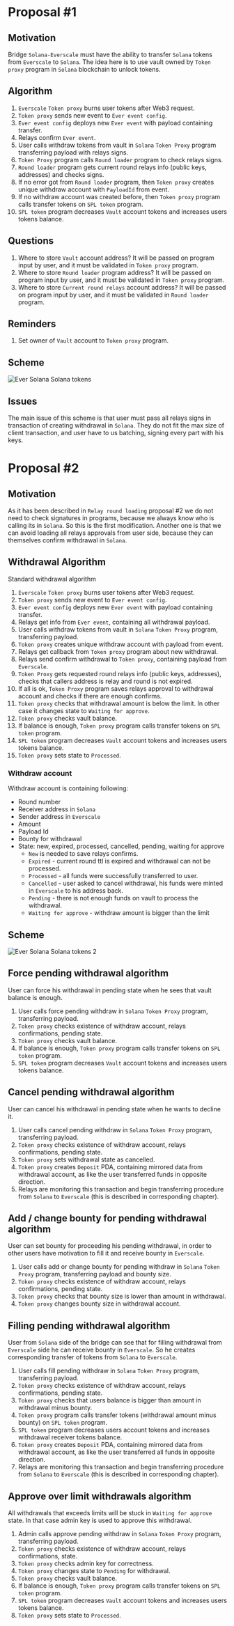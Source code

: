 # Proposal #1

## Motivation

Bridge `Solana-Everscale` must have the ability to transfer `Solana` tokens from `Everscale` to `Solana`. The idea here is
to use vault owned by `Token proxy` program in `Solana` blockchain to unlock tokens.

## Algorithm

1. `Everscale` `Token proxy` burns user tokens after Web3 request.
2. `Token proxy` sends new event to `Ever event config`.
3. `Ever event config` deploys new `Ever event` with payload containing transfer.
4. Relays confirm `Ever event`.
5. User calls withdraw tokens from vault in `Solana` `Token Proxy` program transferring payload with relays signs.
6. `Token Proxy` program calls `Round loader` program to check relays signs.
7. `Round loader` program gets current round relays info (public keys, addresses) and checks signs.
8. If no error got from `Round loader` program, then `Token proxy` creates unique withdraw account with `PayloadId` from event.
9. If no withdraw account was created before, then `Token proxy` program calls transfer tokens on `SPL token` program.
10. `SPL token` program decreases `Vault` account tokens and increases users tokens balance.

## Questions

1. Where to store `Vault` account address?
It will be passed on program input by user, and it must be validated in `Token proxy` program.
2. Where to store `Round loader` program address?
It will be passed on program input by user, and it must be validated in `Token proxy` program.
3. Where to store `Current round relays` account address?
It will be passed on program input by user, and it must be validated in `Round loader` program.

## Reminders

1. Set owner of `Vault` account to `Token proxy` program.

## Scheme

![Ever Solana Solana tokens](../png/ever_solana_solana_tokens.png "Ever Solana Solana tokens")

## Issues

The main issue of this scheme is that user must pass all relays signs in transaction of creating withdrawal in `Solana`.
They do not fit the max size of client transaction, and user have to us batching, signing every part with his keys.

# Proposal #2

## Motivation

As it has been described in `Relay round loading` proposal #2 we do not need to check signatures in programs, because 
we always know who is calling its in `Solana`. So this is the first modification. Another one is that we can avoid loading
all relays approvals from user side, because they can themselves confirm withdrawal in `Solana`.

## Withdrawal Algorithm

Standard withdrawal algorithm

1. `Everscale` `Token proxy` burns user tokens after Web3 request.
2. `Token proxy` sends new event to `Ever event config`.
3. `Ever event config` deploys new `Ever event` with payload containing transfer.
4. Relays get info from `Ever event`, containing all withdrawal payload.
5. User calls withdraw tokens from vault in `Solana` `Token Proxy` program, transferring payload.
6. `Token proxy` creates unique withdraw account with payload from event.
7. Relays get callback from `Token proxy` program about new withdrawal.
8. Relays send confirm withdrawal to `Token proxy`, containing payload from `Everscale`.
9. `Token Proxy` gets requested round relays info (public keys, addresses), checks that callers address is relay and round is not expired.
10. If all is ok, `Token Proxy` program saves relays approval to withdrawal account and checks if there are enough confirms.
11. `Token proxy` checks that withdrawal amount is below the limit. In other case it changes state to `Waiting for approve`.
12. `Token proxy` checks vault balance. 
13. If balance is enough, `Token proxy` program calls transfer tokens on `SPL token` program.
14. `SPL token` program decreases `Vault` account tokens and increases users tokens balance.
15. `Token proxy` sets state to `Processed`.

### Withdraw account

Withdraw account is containing following:
* Round number
* Receiver address in `Solana`
* Sender address in `Everscale`
* Amount
* Payload Id
* Bounty for withdrawal
* State: new, expired, processed, cancelled, pending, waiting for approve
    * `New` is needed to save relays confirms.
    * `Expired` - current round ttl is expired and withdrawal can not be processed.
    * `Processed` - all funds were successfully transferred to user.
    * `Cancelled` - user asked to cancel withdrawal, his funds were minted in `Everscale` to his address back.
    * `Pending` - there is not enough funds on vault to process the withdrawal.
    * `Waiting for approve` - withdraw amount is bigger than the limit

## Scheme

![Ever Solana Solana tokens 2](../png/ever_solana_solana_tokens_2.png "Ever Solana Solana tokens 2")

## Force pending withdrawal algorithm

User can force his withdrawal in pending state when he sees that vault balance is enough.

1. User calls force pending withdraw in `Solana` `Token Proxy` program, transferring payload.
2. `Token proxy` checks existence of withdraw account, relays confirmations, pending state.
3. `Token proxy` checks vault balance.
4. If balance is enough, `Token proxy` program calls transfer tokens on `SPL token` program.
5. `SPL token` program decreases `Vault` account tokens and increases users tokens balance.

## Cancel pending withdrawal algorithm

User can cancel his withdrawal in pending state when he wants to decline it.

1. User calls cancel pending withdraw in `Solana` `Token Proxy` program, transferring payload.
2. `Token proxy` checks existence of withdraw account, relays confirmations, pending state.
3. `Token proxy` sets withdrawal state as cancelled.
4. `Token proxy` creates `Deposit` PDA, containing mirrored data from withdrawal account, as like the user transferred 
funds in opposite direction.
5. Relays are monitoring this transaction and begin transferring procedure from `Solana` to `Everscale` (this is described in corresponding chapter).

## Add / change bounty for pending withdrawal algorithm

User can set bounty for proceeding his pending withdrawal, in order to other users have motivation to fill it and receive
bounty in `Everscale`.

1. User calls add or change bounty for pending withdraw in `Solana` `Token Proxy` program, transferring payload and bounty size.
2. `Token proxy` checks existence of withdraw account, relays confirmations, pending state.
3. `Token proxy` checks that bounty size is lower than amount in withdrawal.
4. `Token proxy` changes bounty size in withdrawal account.

## Filling pending withdrawal algorithm

User from `Solana` side of the bridge can see that for filling withdrawal from `Everscale` side he can receive bounty
in `Everscale`. So he creates corresponding transfer of tokens from `Solana` to `Everscale`.

1. User calls fill pending withdraw in `Solana` `Token Proxy` program, transferring payload.
2. `Token proxy` checks existence of withdraw account, relays confirmations, pending state.
3. `Token proxy` checks that users balance is bigger than amount in withdrawal minus bounty.
4. `Token proxy` program calls transfer tokens (withdrawal amount minus bounty) on `SPL token` program.
5. `SPL token` program decreases users account tokens and increases withdrawal receiver tokens balance.
6. `Token proxy` creates `Deposit` PDA, containing mirrored data from withdrawal account, as like the user transferred
   all funds in opposite direction.
7. Relays are monitoring this transaction and begin transferring procedure from `Solana` to `Everscale` (this is described in corresponding chapter).

## Approve over limit withdrawals algorithm

All withdrawals that exceeds limits will be stuck in `Waiting for approve` state. In that case admin key is used to approve
this withdrawal.

1. Admin calls approve pending withdraw in `Solana` `Token Proxy` program, transferring payload.
2. `Token proxy` checks existence of withdraw account, relays confirmations, state.
3. `Token proxy` checks admin key for correctness.
4. `Token proxy` changes state to `Pending` for withdrawal.
5. `Token proxy` checks vault balance.
6. If balance is enough, `Token proxy` program calls transfer tokens on `SPL token` program.
7. `SPL token` program decreases `Vault` account tokens and increases users tokens balance.
15. `Token proxy` sets state to `Processed`.

